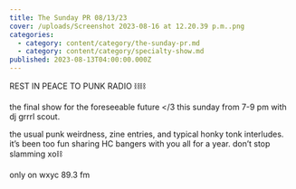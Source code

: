```yaml
---
title: The Sunday PR 08/13/23
cover: /uploads/Screenshot 2023-08-16 at 12.20.39 p.m..png
categories:
  - category: content/category/the-sunday-pr.md
  - category: content/category/specialty-show.md
published: 2023-08-13T04:00:00.000Z
---
```


REST IN PEACE TO PUNK RADIO ⛓️⛓️

the final show for the foreseeable future \</3 this sunday from 7-9 pm with dj grrrl scout.

the usual punk weirdness, zine entries, and typical honky tonk interludes. it’s been too fun sharing HC bangers with you all for a year. don’t stop slamming xo⛓️

only on wxyc 89.3 fm
